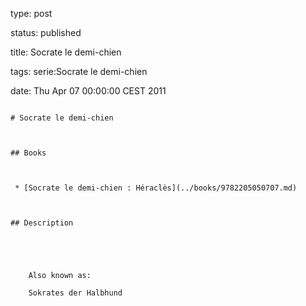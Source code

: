 type: post
status: published
title: Socrate le demi-chien
tags: serie:Socrate le demi-chien
date: Thu Apr 07 00:00:00 CEST 2011
~~~~~~
# Socrate le demi-chien

## Books

 * [Socrate le demi-chien : Héraclès](../books/9782205050707.md)

## Description


    Also known as:
    Sokrates der Halbhund


